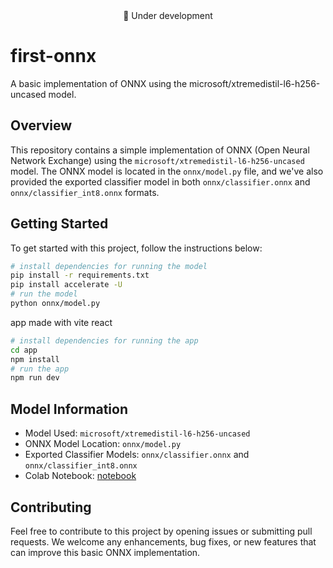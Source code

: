 <div id="header" align="center">
   <div id="badges"> 🚧 Under development </div>
</div>

# first-onnx
A basic implementation of ONNX using the microsoft/xtremedistil-l6-h256-uncased model.

## Overview

This repository contains a simple implementation of ONNX (Open Neural Network Exchange) using the `microsoft/xtremedistil-l6-h256-uncased` model. The ONNX model is located in the `onnx/model.py` file, and we've also provided the exported classifier model in both `onnx/classifier.onnx` and `onnx/classifier_int8.onnx` formats.

## Getting Started
To get started with this project, follow the instructions below:

```bash
# install dependencies for running the model
pip install -r requirements.txt
pip install accelerate -U
# run the model
python onnx/model.py
```

app made with vite react 

```bash
# install dependencies for running the app
cd app
npm install
# run the app
npm run dev
```


## Model Information
- Model Used: `microsoft/xtremedistil-l6-h256-uncased`
- ONNX Model Location: `onnx/model.py`
- Exported Classifier Models: `onnx/classifier.onnx` and `onnx/classifier_int8.onnx`
- Colab Notebook: [notebook](https://colab.research.google.com/drive/1XSZRQf1T1ZZcJEEo4ofNtS4g8BNadjbR?usp=sharing)


## Contributing
Feel free to contribute to this project by opening issues or submitting pull requests. We welcome any enhancements, bug fixes, or new features that can improve this basic ONNX implementation.
